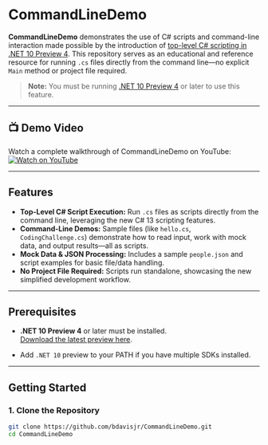 # CommandLineDemo

**CommandLineDemo** demonstrates the use of C# scripts and command-line interaction made possible by the introduction of [top-level C# scripting in .NET 10 Preview 4](https://devblogs.microsoft.com/dotnet/announcing-dotnet-10-preview-4/). This repository serves as an educational and reference resource for running `.cs` files directly from the command line—no explicit `Main` method or project file required.

> **Note:** You must be running [.NET 10 Preview 4](https://dotnet.microsoft.com/en-us/download/dotnet/10.0) or later to use this feature.

---

## 📺 Demo Video

Watch a complete walkthrough of CommandLineDemo on YouTube:  
[![Watch on YouTube](https://img.shields.io/badge/Watch-YouTube-red?logo=youtube)](https://www.youtube.com/watch?v=YOUR_VIDEO_ID)



---

## Features

- **Top-Level C# Script Execution:** Run `.cs` files as scripts directly from the command line, leveraging the new C# 13 scripting features.
- **Command-Line Demos:** Sample files (like `hello.cs`, `CodingChallenge.cs`) demonstrate how to read input, work with mock data, and output results—all as scripts.
- **Mock Data & JSON Processing:** Includes a sample `people.json` and script examples for basic file/data handling.
- **No Project File Required:** Scripts run standalone, showcasing the new simplified development workflow.

---

## Prerequisites

- **.NET 10 Preview 4** or later must be installed.  
  [Download the latest preview here](https://dotnet.microsoft.com/en-us/download/dotnet/10.0).

- Add `.NET 10` preview to your PATH if you have multiple SDKs installed.

---

## Getting Started

### 1. Clone the Repository

```bash
git clone https://github.com/bdavisjr/CommandLineDemo.git
cd CommandLineDemo
